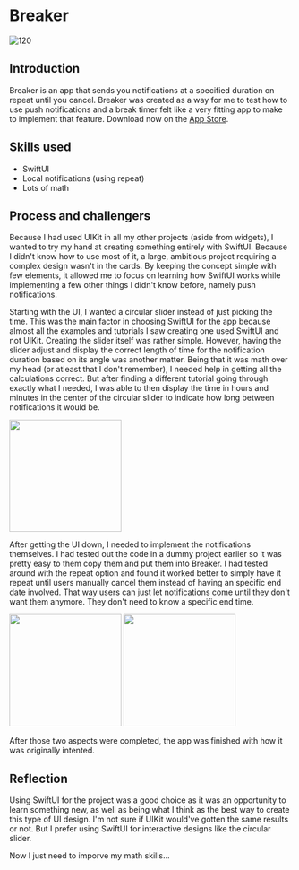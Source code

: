 # Breaker 

![120](https://user-images.githubusercontent.com/113778995/230164795-95051e09-6fe7-4f2d-98df-2f89a587a91c.png)

## Introduction

Breaker is an app that sends you notifications at a specified duration on repeat until you cancel. Breaker was created as a way for me to test how to use push notifications and a break timer felt like a very fitting app to make to implement that feature. Download now on the [App Store](https://apps.apple.com/us/app/breaker-break-timer/id6447263370).

## Skills used

* SwiftUI
* Local notifications (using repeat)
* Lots of math

## Process and challengers

Because I had used UIKit in all my other projects (aside from widgets), I wanted to try my hand at creating something entirely with SwiftUI. Because I didn't know how to use most of it, a large, ambitious project requiring a complex design wasn't in the cards. By keeping the concept simple with few elements, it allowed me to focus on learning how SwiftUI works while implementing a few other things I didn't know before, namely push notifications.

Starting with the UI, I wanted a circular slider instead of just picking the time. This was the main factor in choosing SwiftUI for the app because almost all the examples and tutorials I saw creating one used SwiftUI and not UIKit. Creating the slider itself was rather simple. However, having the slider adjust and display the correct length of time for the notification duration based on its angle was another matter. Being that it was math over my head (or atleast that I don't remember), I needed help in getting all the calculations correct. But after finding a different tutorial going through exactly what I needed, I was able to then display the time in hours and minutes in the center of the circular slider to indicate how long between notifications it would be. 

<img src="https://user-images.githubusercontent.com/113778995/230167579-c9a986eb-f95f-4c47-aacc-ea67fcb740f7.png" width="200">


After getting the UI down, I needed to implement the notifications themselves. I had tested out the code in a dummy project earlier so it was pretty easy to them copy them and put them into Breaker. I had tested around with the repeat option and found it worked better to simply have it repeat until users manually cancel them instead of having an specific end date involved. That way users can just let notifications come until they don't want them anymore. They don't need to know a specific end time.

<img src="https://user-images.githubusercontent.com/113778995/230167733-9cb35a30-b36f-4474-82e6-10be33d3512a.png" width="200"> <img src="https://user-images.githubusercontent.com/113778995/230167737-f99fecad-3431-45c7-8533-f51f8f2ead72.png" width="200">

After those two aspects were completed, the app was finished with how it was originally intented.

## Reflection

Using SwiftUI for the project was a good choice as it was an opportunity to learn something new, as well as being what I think as the best way to create this type of UI design. I'm not sure if UIKit would've gotten the same results or not. But I prefer using SwiftUI for interactive designs like the circular slider.

Now I just need to imporve my math skills...

